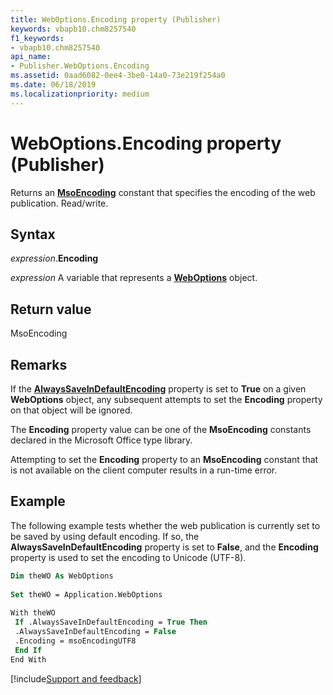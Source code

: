 ```yaml
---
title: WebOptions.Encoding property (Publisher)
keywords: vbapb10.chm8257540
f1_keywords:
- vbapb10.chm8257540
api_name:
- Publisher.WebOptions.Encoding
ms.assetid: 0aad6082-0ee4-3be0-14a0-73e219f254a0
ms.date: 06/18/2019
ms.localizationpriority: medium
---
```



# WebOptions.Encoding property (Publisher)

Returns an **[MsoEncoding](Office.MsoEncoding.md)** constant that specifies the encoding of the web publication. Read/write.


## Syntax

_expression_.**Encoding**

_expression_ A variable that represents a **[WebOptions](Publisher.WebOptions.md)** object.


## Return value

MsoEncoding


## Remarks

If the **[AlwaysSaveInDefaultEncoding](Publisher.WebOptions.AlwaysSaveInDefaultEncoding.md)** property is set to **True** on a given **WebOptions** object, any subsequent attempts to set the **Encoding** property on that object will be ignored.

The **Encoding** property value can be one of the **MsoEncoding** constants declared in the Microsoft Office type library.

Attempting to set the **Encoding** property to an **MsoEncoding** constant that is not available on the client computer results in a run-time error.

## Example

The following example tests whether the web publication is currently set to be saved by using default encoding. If so, the **AlwaysSaveInDefaultEncoding** property is set to **False**, and the **Encoding** property is used to set the encoding to Unicode (UTF-8).

```vb
Dim theWO As WebOptions 
 
Set theWO = Application.WebOptions 
 
With theWO 
 If .AlwaysSaveInDefaultEncoding = True Then 
 .AlwaysSaveInDefaultEncoding = False 
 .Encoding = msoEncodingUTF8 
 End If 
End With
```

[!include[Support and feedback](~/includes/feedback-boilerplate.md)]